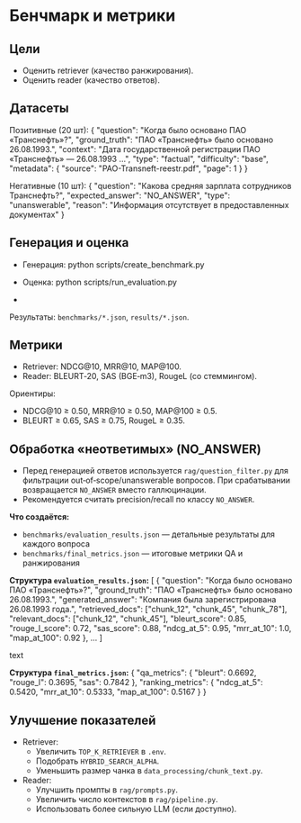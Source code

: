 # Бенчмарк и метрики

## Цели
- Оценить retriever (качество ранжирования).
- Оценить reader (качество ответов).

## Датасеты
Позитивные (20 шт):
{
"question": "Когда было основано ПАО «Транснефть»?",
"ground_truth": "ПАО «Транснефть» было основано 26.08.1993.",
"context": "Дата государственной регистрации ПАО «Транснефть» — 26.08.1993 ...",
"type": "factual",
"difficulty": "base",
"metadata": { "source": "PAO-Transneft-reestr.pdf", "page": 1 }
}

Негативные (10 шт):
{
"question": "Какова средняя зарплата сотрудников Транснефть?",
"expected_answer": "NO_ANSWER",
"type": "unanswerable",
"reason": "Информация отсутствует в предоставленных документах"
}

## Генерация и оценка
- Генерация:
python scripts/create_benchmark.py

- Оценка:
python scripts/run_evaluation.py
- 
Результаты: `benchmarks/*.json`, `results/*.json`.

## Метрики
- Retriever: NDCG@10, MRR@10, MAP@100.
- Reader: BLEURT‑20, SAS (BGE‑m3), RougeL (со стеммингом).

Ориентиры:
- NDCG@10 ≥ 0.50, MRR@10 ≥ 0.50, MAP@100 ≥ 0.5.
- BLEURT ≥ 0.65, SAS ≥ 0.75, RougeL ≥ 0.35.

## Обработка «неответимых» (NO_ANSWER)
- Перед генерацией ответов используется `rag/question_filter.py` для фильтрации out‑of‑scope/unanswerable вопросов. При срабатывании возвращается `NO_ANSWER` вместо галлюцинации.
- Рекомендуется считать precision/recall по классу `NO_ANSWER`.

**Что создаётся:**
- `benchmarks/evaluation_results.json` — детальные результаты для каждого вопроса
- `benchmarks/final_metrics.json` — итоговые метрики QA и ранжирования

**Структура `evaluation_results.json`:**
[
{
"question": "Когда было основано ПАО «Транснефть»?",
"ground_truth": "ПАО «Транснефть» было основано 26.08.1993.",
"generated_answer": "Компания была зарегистрирована 26.08.1993 года.",
"retrieved_docs": ["chunk_12", "chunk_45", "chunk_78"],
"relevant_docs": ["chunk_12", "chunk_45"],
"bleurt_score": 0.85,
"rouge_l_score": 0.72,
"sas_score": 0.88,
"ndcg_at_5": 0.95,
"mrr_at_10": 1.0,
"map_at_100": 0.92
},
...
]

text

**Структура `final_metrics.json`:**
{
"qa_metrics": {
"bleurt": 0.6692,
"rouge_l": 0.3695,
"sas": 0.7842
},
"ranking_metrics": {
"ndcg_at_5": 0.5420,
"mrr_at_10": 0.5333,
"map_at_100": 0.5167
}
}

## Улучшение показателей
- Retriever:
  - Увеличить `TOP_K_RETRIEVER` в `.env`.
  - Подобрать `HYBRID_SEARCH_ALPHA`.
  - Уменьшить размер чанка в `data_processing/chunk_text.py`.
- Reader:
  - Улучшить промпты в `rag/prompts.py`.
  - Увеличить число контекстов в `rag/pipeline.py`.
  - Использовать более сильную LLM (если доступно).
